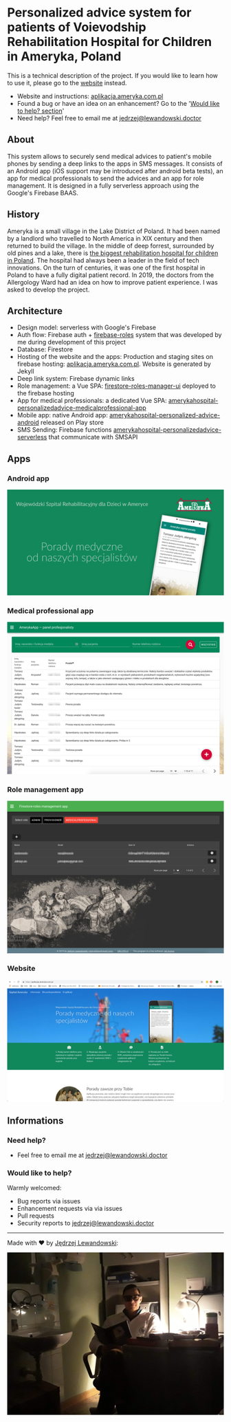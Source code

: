 # Personalized advice system for patients of Voievodship Rehabilitation Hospital for Children in Ameryka, Poland

This is a technical description of the project. If you would like to learn how to use it, please go to the [website](https://aplikacja.ameryka.com.pl) instead.

- Website and instructions: [aplikacja.ameryka.com.pl](https://aplikacja.ameryka.com.pl)
- Found a bug or have an idea on an enhancement? Go to the '[Would like to help? section](#would-like-to-help)'
- Need help? Feel free to email me at <jedrzej@lewandowski.doctor>



## About

This system allows to securely send medical advices to patient's mobile phones by sending a deep links to the apps in SMS messages. It consists of an Android app (iOS support may be introduced after android beta tests), an app for medical professionals to send the advices and an app for role management. It is designed in a fully serverless approach using the Google's Firebase BAAS. 



## History

Ameryka is a small village in the Lake District of Poland. It had been named by a landlord who travelled to North America in XIX century and then returned to build the village. In the middle of deep forrest, surrounded by old pines and a lake, there is [the biggest rehabilitation hospital for children in Poland](https://www.ameryka.com.pl). The hospital had always been a leader in the field of tech innovations. On the turn of centuries, it was one of the first hospital in Poland to have a fully digital patient record. In 2019, the doctors from the Allergology Ward had an idea on how to improve patient experience. I was asked to develop the project. 



## Architecture

- Design model: serverless with Google's Firebase
- Auth flow: Firebase auth + [firebase-roles](https://github.com/Jblew/firestore-roles) system that was developed by me during development of this project
- Database: Firestore
- Hosting of the website and the apps: Production and staging sites on firebase hosting: [aplikacja.ameryka.com.pl](https://aplikacja.ameryka.com.pl/). Website is generated by Jekyll
- Deep link system: Firebase dynamic links
- Role management: a Vue SPA: [firestore-roles-manager-ui](https://github.com/Jblew/firestore-roles-manager-ui) deployed to the firebase hosting
- App for medical professionals: a dedicated Vue SPA: [amerykahospital-personalizedadvice-medicalprofessional-app](https://github.com/Jblew/amerykahospital-personalizedadvice-medicalprofessional-app)
- Mobile app: native Android app: [amerykahospital-personalized-advice-android](https://github.com/Jblew/amerykahospital-personalized-advice-android) released on Play store
- SMS Sending: Firebase functions [amerykahospital-personalizedadvice-serverless](https://github.com/Jblew/amerykahospital-personalizedadvice-serverless) that communicate with SMSAPI



## Apps

### Android app

![Google play](docs/assets/google-play-recommended-screen-1.png)



### Medical professional app

 ![mp-early](docs/assets/mp-early.png)



### Role management app

![roles-ui](docs/assets/roles-ui.jpg)



### Website

![website](docs/assets/website.png)



## Informations

### Need help?

- Feel free to email me at <jedrzej@lewandowski.doctor>



### Would like to help?

Warmly welcomed:

- Bug reports via issues
- Enhancement requests via via issues
- Pull requests
- Security reports to jedrzej@lewandowski.doctor

---

Made with ❤️ by [Jędrzej Lewandowski](https://jedrzej.lewandowski.doctor/):

![Author of the app](docs/assets/author.jpg)